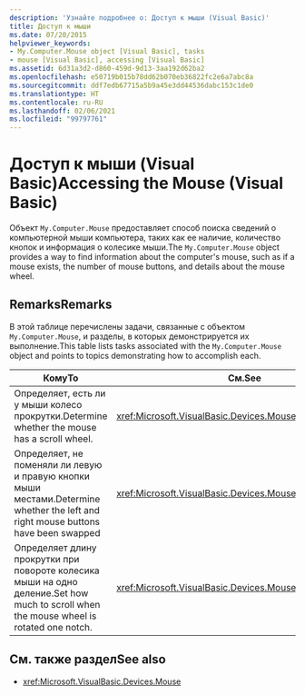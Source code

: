 ```yaml
---
description: 'Узнайте подробнее о: Доступ к мыши (Visual Basic)'
title: Доступ к мыши
ms.date: 07/20/2015
helpviewer_keywords:
- My.Computer.Mouse object [Visual Basic], tasks
- mouse [Visual Basic], accessing [Visual Basic]
ms.assetid: 6d31a3d2-d860-459d-9d13-3aa192d62ba2
ms.openlocfilehash: e50719b015b78dd62b070eb36822fc2e6a7abc8a
ms.sourcegitcommit: ddf7edb67715a5b9a45e3dd44536dabc153c1de0
ms.translationtype: HT
ms.contentlocale: ru-RU
ms.lasthandoff: 02/06/2021
ms.locfileid: "99797761"
---
```

# <a name="accessing-the-mouse-visual-basic"></a><span data-ttu-id="2c2f6-103">Доступ к мыши (Visual Basic)</span><span class="sxs-lookup"><span data-stu-id="2c2f6-103">Accessing the Mouse (Visual Basic)</span></span>

<span data-ttu-id="2c2f6-104">Объект `My.Computer.Mouse` предоставляет способ поиска сведений о компьютерной мыши компьютера, таких как ее наличие, количество кнопок и информация о колесике мыши.</span><span class="sxs-lookup"><span data-stu-id="2c2f6-104">The `My.Computer.Mouse` object provides a way to find information about the computer's mouse, such as if a mouse exists, the number of mouse buttons, and details about the mouse wheel.</span></span>  
  
## <a name="remarks"></a><span data-ttu-id="2c2f6-105">Remarks</span><span class="sxs-lookup"><span data-stu-id="2c2f6-105">Remarks</span></span>  

 <span data-ttu-id="2c2f6-106">В этой таблице перечислены задачи, связанные с объектом `My.Computer.Mouse`, и разделы, в которых демонстрируется их выполнение.</span><span class="sxs-lookup"><span data-stu-id="2c2f6-106">This table lists tasks associated with the `My.Computer.Mouse` object and points to topics demonstrating how to accomplish each.</span></span>  
  
|<span data-ttu-id="2c2f6-107">Кому</span><span class="sxs-lookup"><span data-stu-id="2c2f6-107">To</span></span>|<span data-ttu-id="2c2f6-108">См.</span><span class="sxs-lookup"><span data-stu-id="2c2f6-108">See</span></span>|  
|--------|---------|  
|<span data-ttu-id="2c2f6-109">Определяет, есть ли у мыши колесо прокрутки.</span><span class="sxs-lookup"><span data-stu-id="2c2f6-109">Determine whether the mouse has a scroll wheel.</span></span>|<xref:Microsoft.VisualBasic.Devices.Mouse.WheelExists>|  
|<span data-ttu-id="2c2f6-110">Определяет, не поменяли ли левую и правую кнопки мыши местами.</span><span class="sxs-lookup"><span data-stu-id="2c2f6-110">Determine whether the left and right mouse buttons have been swapped</span></span>|<xref:Microsoft.VisualBasic.Devices.Mouse.ButtonsSwapped>|  
|<span data-ttu-id="2c2f6-111">Определяет длину прокрутки при повороте колесика мыши на одно деление.</span><span class="sxs-lookup"><span data-stu-id="2c2f6-111">Set how much to scroll when the mouse wheel is rotated one notch.</span></span>|<xref:Microsoft.VisualBasic.Devices.Mouse.WheelScrollLines>|  
  
## <a name="see-also"></a><span data-ttu-id="2c2f6-112">См. также раздел</span><span class="sxs-lookup"><span data-stu-id="2c2f6-112">See also</span></span>

- <xref:Microsoft.VisualBasic.Devices.Mouse>
